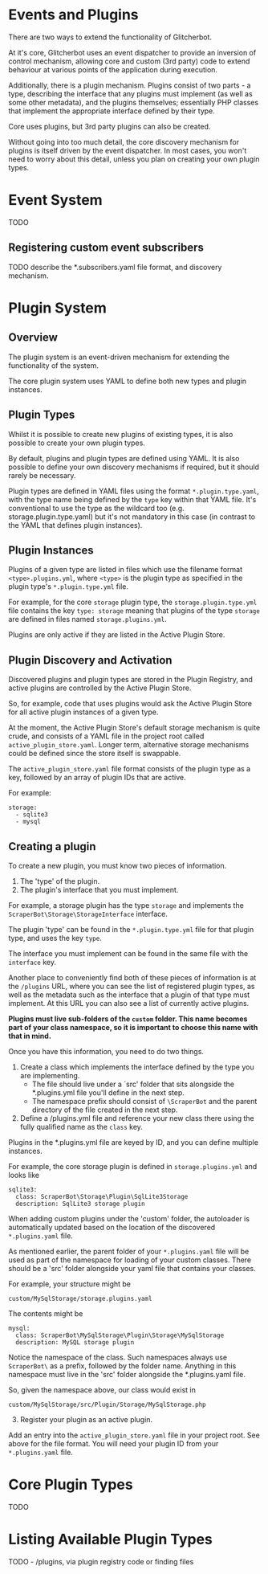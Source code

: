 # Events and Plugins

There are two ways to extend the functionality of Glitcherbot.

At it's core, Glitcherbot uses an event dispatcher to provide an inversion of control mechanism, allowing core and 
custom (3rd party) code to extend behaviour at various points of the application during execution.

Additionally, there is a plugin mechanism. Plugins consist of two parts - a type, describing the interface that any 
plugins must implement (as well as some other metadata), and the plugins themselves; essentially PHP classes that 
implement the appropriate interface defined by their type.

Core uses plugins, but 3rd party plugins can also be created.

Without going into too much detail, the core discovery mechanism for plugins is itself driven by the event dispatcher.
In most cases, you won't need to worry about this detail, unless you plan on creating your own plugin types.

# Event System

TODO

## Registering custom event subscribers

TODO describe the *.subscribers.yaml file format, and discovery mechanism.

# Plugin System

## Overview

The plugin system is an event-driven mechanism for extending the functionality of the system.

The core plugin system uses YAML to define both new types and plugin instances.

## Plugin Types

Whilst it is possible to create new plugins of existing types, it is also possible to create your own plugin types.

By default, plugins and plugin types are defined using YAML. It is also possible to define your own discovery 
mechanisms if required, but it should rarely be necessary.

Plugin types are defined in YAML files using the format `*.plugin.type.yaml`, with the type name being defined by 
the `type` key within that YAML file.  It's conventional to use the type as the wildcard too 
(e.g. storage.plugin.type.yaml) but it's not mandatory in this case (in contrast to the YAML that defines plugin 
instances).

## Plugin Instances

Plugins of a given type are listed in files which use the filename format `<type>.plugins.yml`, where `<type>` is the 
plugin type as specified in the plugin type's `*.plugin.type.yml` file.

For example, for the core `storage` plugin type, the `storage.plugin.type.yml` file contains the key `type: storage` 
meaning that plugins of the type `storage` are defined in files named `storage.plugins.yml`.

Plugins are only active if they are listed in the Active Plugin Store.

## Plugin Discovery and Activation

Discovered plugins and plugin types are stored in the Plugin Registry, and active plugins are controlled by the Active 
Plugin Store.

So, for example, code that uses plugins would ask the Active Plugin Store for all active plugin instances of a given 
type.

At the moment, the Active Plugin Store's default storage mechanism is quite crude, and consists of a YAML file in the
project root called `active_plugin_store.yaml`. Longer term, alternative storage mechanisms could be defined since the 
store itself is swappable.

The `active_plugin_store.yaml` file format consists of the plugin type as a key, followed by an array of plugin IDs 
that are active.

For example:

```
storage:
  - sqlite3
  - mysql
``` 

## Creating a plugin

To create a new plugin, you must know two pieces of information.

1. The 'type' of the plugin.
2. The plugin's interface that you must implement. 

For example, a storage plugin has the type `storage` and implements the `ScraperBot\Storage\StorageInterface` interface.

The plugin 'type' can be found in the `*.plugin.type.yml` file for that plugin type, and uses the key `type`.

The interface you must implement can be found in the same file with the `interface` key.

Another place to conveniently find both of these pieces of information is at the `/plugins` URL, where you can see the 
list of registered plugin types, as well as the metadata such as the interface that a plugin of that type must 
implement.  At this URL you can also see a list of currently active plugins.

**Plugins must live sub-folders of the `custom` folder. This name becomes part of your class namespace, so it is
important to choose this name with that in mind.**

Once you have this information, you need to do two things.

1. Create a class which implements the interface defined by the type you are implementing.  
    - The file should live under a `src' folder that sits alongside the *.plugins.yml file you'll define in the next step.
    - The namespace prefix should consist of `\ScraperBot` and the parent directory of the file created in the next step. 
2. Define a <type>/plugins.yml file and reference your new class there using the fully qualified name as the `class` 
key.

Plugins in the *.plugins.yml file are keyed by ID, and you can define multiple instances.

For example, the core storage plugin is defined in `storage.plugins.yml` and looks like

```
sqlite3:
  class: ScraperBot\Storage\Plugin\SqlLite3Storage
  description: SqlLite3 storage plugin
```

When adding custom plugins under the 'custom' folder, the autoloader is automatically updated based on the location of
the discovered `*.plugins.yaml` file.

As mentioned earlier, the parent folder of your `*.plugins.yaml` file will be used as
part of the namespace for loading of your custom classes. There should be a 'src' folder alongside your yaml file that
contains your classes.

For example, your structure might be

`custom/MySqlStorage/storage.plugins.yaml`

The contents might be

```
mysql:
  class: ScraperBot\MySqlStorage\Plugin\Storage\MySqlStorage
  description: MySQL storage plugin
```

Notice the namespace of the class. Such namespaces always use `ScraperBot\` as a prefix, followed by the folder name.
Anything in this namespace must live in the 'src' folder alongside the *.plugins.yaml file.

So, given the namespace above, our class would exist in

`custom/MySqlStorage/src/Plugin/Storage/MySqlStorage.php`

3. Register your plugin as an active plugin.

Add an entry into the `active_plugin_store.yaml` file in your project root. See above for the file format. You will 
need your plugin ID from your `*.plugins.yaml` file. 

# Core Plugin Types

TODO

# Listing Available Plugin Types

TODO - /plugins, via plugin registry code or finding files


